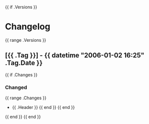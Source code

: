 {{ if .Versions }}
# Changelog

{{ range .Versions }}
## [{{ .Tag }}] - {{ datetime "2006-01-02 16:25" .Tag.Date }}

{{ if .Changes }}
### Changed
{{ range .Changes }}
- {{ .Header }}
  {{ end }}
  {{ end }}

{{ end }}
{{ end }}
